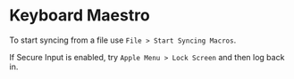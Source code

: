# Keyboard Maestro

To start syncing from a file use `File > Start Syncing Macros`.

If Secure Input is enabled, try `Apple Menu > Lock Screen` and then log back in.
